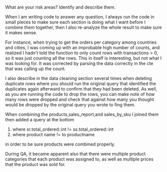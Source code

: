 What are your risk areas? Identify and describe them.

When I am writing code to answer any question, I always run the code in small pieces to make sure each section is doing what I want before I combine them
together, then I also re-analyze the whole result to make sure it makes sense.

For instance, when trying to get the orders per category among countries and cities, I was coming up with an improbable high number of counts, and realized
I hadn't told the function to only count rows with transactions > 0, so it was just counting all the rows. This in itself is interesting, but not what
I was looking for. It was corrected by parsing the data correctly in the cte that was calling up the count.

I also describe in the data cleaning section several times when deleting duplicate rows where you should run the original query that identified the duplicates
again afterward to confirm that they had been deleted. As well, as you are running the code to drop the rows, you can make note of how many rows were dropped
and check that against how many you thought would be dropped by the original query you wrote to fing them.

When combining the products,sales_report,and sales_by_sku I joined them then added a query at the bottom

1) where sr.total_ordered::int != ss.total_ordered::int
2) where product name != to productname

in order to be sure products were combined properly.

During QA, it became apparent also that there were multiple product categories that each product was assigned to, as well as multiple prices that the 
product was sold for.
